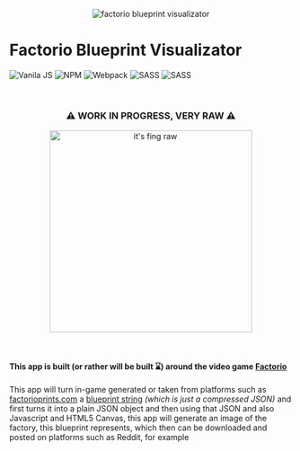 <p align="center">
  <img src="https://i.imgur.com/TG9vWW3.png" alt="factorio blueprint visualizator">
</p>

<h1>Factorio Blueprint Visualizator</h1>

<img src="https://img.shields.io/badge/-VanilaJS-efd81d?logo=javascript&logoColor=black&style=for-the-badge" alt="Vanila JS" /> <img src="https://img.shields.io/badge/-NPM-CB3837?logo=npm&logoColor=black&style=for-the-badge" alt="NPM" /> <img src="https://img.shields.io/badge/-Webpack-8DD6F9?logo=webpack&logoColor=black&style=for-the-badge" alt="Webpack" /> <img src="https://img.shields.io/badge/-SASS/SCSS-CC6699?logo=sass&logoColor=white&style=for-the-badge" alt="SASS" /> <img src="https://img.shields.io/badge/-JSON-000000?logo=json&logoColor=white&style=for-the-badge" alt="SASS" />

<br>
<h3 align="center">⚠️ WORK IN PROGRESS, VERY RAW ⚠️</h3>
<p align="center">
  <img width=360 src="https://i.imgur.com/exc7fQC.gif" alt="it's fing raw">
</p>
<br>

<h4>This app is built (or rather will be built ⌛) around the video game <a href="https://wiki.factorio.com/" target="_blank">Factorio</a></h4>
<p>This app will turn in-game generated or taken from platforms such as <a href="https://factorioprints.com/" target="_blank">factorioprints.com</a> a <a href="https://wiki.factorio.com/Blueprint_string_format" target="_blank">blueprint string</a> <i>(which is just a compressed JSON)</i> and first turns it into a plain JSON object and then using that JSON and also Javascript and HTML5 Canvas, this app will generate an image of the factory, this blueprint represents, which then can be downloaded and posted on platforms such as Reddit, for example</p>
